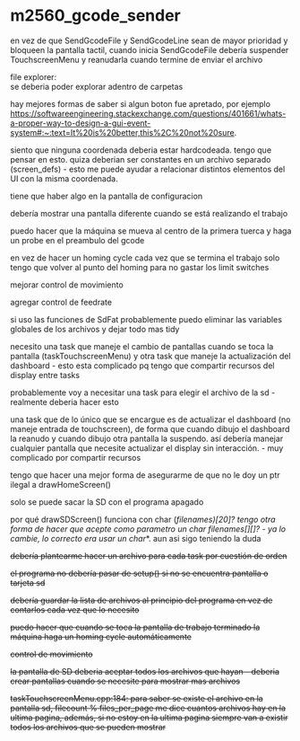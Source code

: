 # m2560_gcode_sender

en vez de que SendGcodeFile y SendGcodeLine sean de mayor prioridad y bloqueen la pantalla tactil, cuando inicia SendGcodeFile debería suspender TouchscreenMenu y reanudarla cuando termine de enviar el archivo

file explorer:<br>se deberia poder explorar adentro de carpetas

hay mejores formas de saber si algun boton fue apretado, por ejemplo https://softwareengineering.stackexchange.com/questions/401661/whats-a-proper-way-to-design-a-gui-event-system#:~:text=It%20is%20better,this%2C%20not%20sure.

siento que ninguna coordenada deberia estar hardcodeada. tengo que pensar en esto. quiza deberian ser constantes en un archivo separado (screen_defs) - esto me puede ayudar a relacionar distintos elementos del UI con la misma coordenada.

tiene que haber algo en la pantalla de configuracion

debería mostrar una pantalla diferente cuando se está realizando el trabajo

puedo hacer que la máquina se mueva al centro de la primera tuerca y haga un probe en el preambulo del gcode

en vez de hacer un homing cycle cada vez que se termina el trabajo solo tengo que volver al punto del homing para no gastar los limit switches

mejorar control de movimiento

agregar control de feedrate

si uso las funciones de SdFat probablemente puedo eliminar las variables globales de los archivos y dejar todo mas tidy

necesito una task que maneje el cambio de pantallas cuando se toca la pantalla (taskTouchscreenMenu) y otra task que maneje la actualización del dashboard - esto esta complicado pq tengo que compartir recursos del display entre tasks

probablemente voy a necesitar una task para elegir el archivo de la sd - realmente deberia hacer esto

una task que de lo único que se encargue es de actualizar el dashboard (no maneje entrada de touchscreen), de forma que cuando dibujo el dashboard la reanudo y cuando dibujo otra pantalla la suspendo. así debería manejar cualquier pantalla que necesite actualizar el display sin interacción. - muy complicado por compartir recursos

tengo que hacer una mejor forma de asegurarme de que no le doy un ptr ilegal a drawHomeScreen()

solo se puede sacar la SD con el programa apagado

por qué drawSDScreen() funciona con char (*filenames)[20]? tengo otra forma de hacer que acepte como parametro un char filenames[][]? - ya lo cambie, lo correcto era usar un char**. aun asi sigo teniendo la duda

<s>debería plantearme hacer un archivo para cada task por cuestión de orden</s>

<s>el programa no debería pasar de setup() si no se encuentra pantalla o tarjeta sd</s>

<s>debería guardar la lista de archivos al principio del programa en vez de contarlos cada vez que lo necesito</s>

<s>puedo hacer que cuando se toca la pantalla de trabajo terminado la máquina haga un homing cycle automáticamente</s>

<s>control de movimiento</s>

<s>la pantalla de SD deberia aceptar todos los archivos que hayan - deberia crear pantallas cuando se necesite para mostrar mas archivos</s>

<s>taskTouchscreenMenu.cpp:184: para saber se existe el archivo en la pantalla sd, filecount % files_per_page me dice cuantos archivos hay en la ultima pagina, además, si no estoy en la ultima pagina siempre van a existir todos los archivos que se pueden mostrar</s>
